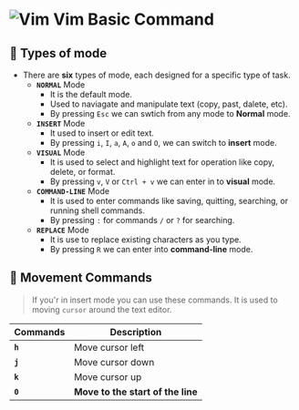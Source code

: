 # ![Vim](https://img.icons8.com/?size=40&id=7XSgvKh878Kn&format=png&color=000000)  Vim Basic Command

## 📃 Types of mode
* There are **six** types of mode, each designed for a specific type of task.
    * **`NORMAL`** Mode
        * It is the default mode.
        * Used to naviagate and manipulate text (copy, past, dalete, etc). 
        * By pressing `Esc` we can swtich from any mode to **Normal** mode.
    * **`INSERT`** Mode
        * It used to insert or edit text.
        * By pressing `i`, `I`, `a`, `A`, `o` and `O`, we can switch to **insert** mode. 
    * **`VISUAL`** Mode
        * It is used to select and highlight text for operation like copy, delete, or format.
        * By pressing `v`, `V` or `Ctrl + v` we can enter in to **visual** mode.
    * **`COMMAND-LINE`** Mode
        * It is used to enter commands like saving, quitting, searching, or running shell commands.
        * By pressing `:` for commands `/` or `?` for searching.
    * **`REPLACE`** Mode
        * It is use to replace existing characters as you type.
        * By pressing `R` we can enter into **command-line** mode.

## 📝 Movement Commands
> If you'r in insert mode you can use these commands. It is used to moving `cursor` around the text editor.

| Commands   | Description                                           |
|------------|-------------------------------------------------------|
| **`h`**        | Move cursor left                                      |
| **`j`**        | Move cursor down                                      |
| **`k`**        | Move cursor up                                        |
| **`0`** | **Move to the start of the line**

